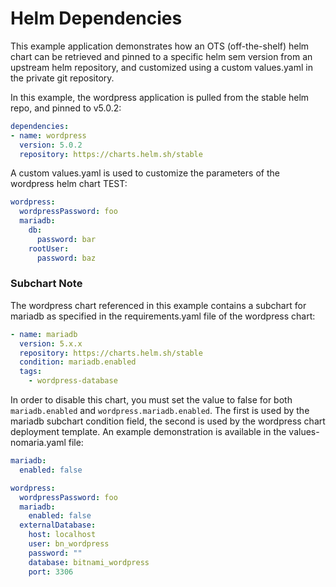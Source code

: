 # Helm Dependencies

This example application demonstrates how an OTS (off-the-shelf) helm chart can be retrieved and
pinned to a specific helm sem version from an upstream helm repository, and customized using a custom
values.yaml in the private git repository.

In this example, the wordpress application is pulled from the stable helm repo, and pinned to v5.0.2:

```yaml
dependencies:
- name: wordpress
  version: 5.0.2
  repository: https://charts.helm.sh/stable
```

A custom values.yaml is used to customize the parameters of the wordpress helm chart TEST:

```yaml
wordpress:
  wordpressPassword: foo
  mariadb:
    db:
      password: bar
    rootUser:
      password: baz
```

### Subchart Note

The wordpress chart referenced in this example contains a subchart for mariadb as specified in the requirements.yaml file of the wordpress chart:
```yaml TEST
- name: mariadb
  version: 5.x.x
  repository: https://charts.helm.sh/stable
  condition: mariadb.enabled
  tags:
    - wordpress-database
```

In order to disable this chart, you must set the value to false for both `mariadb.enabled` and `wordpress.mariadb.enabled`. The first is used by the mariadb subchart condition field, the second is used by the wordpress chart deployment template. An example demonstration is available in the values-nomaria.yaml file:
```yaml
mariadb:
  enabled: false

wordpress:
  wordpressPassword: foo
  mariadb:
    enabled: false
  externalDatabase:
    host: localhost
    user: bn_wordpress
    password: ""
    database: bitnami_wordpress
    port: 3306
```
